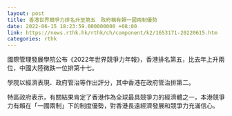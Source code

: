 ```yaml
---
layout: post
title: 香港世界競爭力排名升至第五　政府稱有賴一國兩制優勢
date: 2022-06-15 18:23:59.000000000 +08:00
link: https://news.rthk.hk/rthk/ch/component/k2/1653171-20220615.htm
categories: rthk
---
```


國際管理發展學院公布《2022年世界競爭力年報》，香港排名第五，比去年上升兩位，中國大陸微跌一位排第十七。

學院以經濟表現、政府管治等作出評分，其中香港在政府管治排第二。

特區政府表示，有關結果肯定了香港作為全球最具競爭力的經濟體之一，本港競爭力有賴在「一國兩制」下的制度優勢，對香港長遠經濟發展和競爭力充滿信心。
